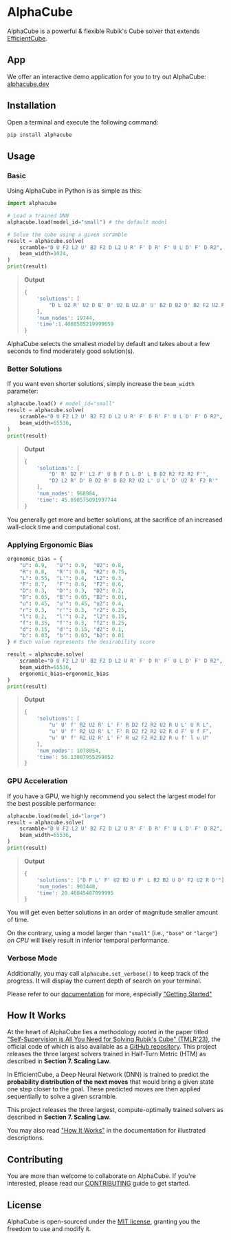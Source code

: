 # AlphaCube

AlphaCube is a powerful & flexible Rubik's Cube solver that extends [EfficientCube](https://github.com/kyo-takano/efficientcube).

## App

We offer an interactive demo application for you to try out AlphaCube:
[alphacube.dev](https://alphacube.dev)

## Installation

Open a terminal and execute the following command:

```sh
pip install alphacube
```

## Usage

### Basic

Using AlphaCube in Python is as simple as this:

```python
import alphacube

# Load a trained DNN
alphacube.load(model_id="small") # the default model

# Solve the cube using a given scramble
result = alphacube.solve(
    scramble="D U F2 L2 U' B2 F2 D L2 U R' F' D R' F' U L D' F' D R2",
    beam_width=1024,
)
print(result)
```

> **Output**
> ```python
> {
>     'solutions': [
>         "D L D2 R' U2 D B' D' U2 B U2 B' U' B2 D B2 D' B2 F2 U2 F2"
>     ],
>     'num_nodes': 19744,
>     'time':1.4068585219999659
> }
> ```

AlphaCube selects the smallest model by default and takes about a few seconds to find moderately good solution(s).

### Better Solutions

If you want even shorter solutions, simply increase the `beam_width` parameter:

```python
alphacube.load() # model_id="small"
result = alphacube.solve(
    scramble="D U F2 L2 U' B2 F2 D L2 U R' F' D R' F' U L D' F' D R2",
    beam_width=65536,
)
print(result)
```

> **Output**
> ```python
> {
>     'solutions': [
>         "D' R' D2 F' L2 F' U B F D L D' L B D2 R2 F2 R2 F'",
>         "D2 L2 R' D' B D2 B' D B2 R2 U2 L' U L' D' U2 R' F2 R'"
>     ],
>     'num_nodes': 968984,
>     'time': 45.690575091997744
> }
> ```

You generally get more and better solutions, at the sacrifice of an increased wall-clock time and computational cost.

### Applying Ergonomic Bias

```python
ergonomic_bias = {
    "U": 0.9,   "U'": 0.9,  "U2": 0.8,
    "R": 0.8,   "R'": 0.8,  "R2": 0.75,
    "L": 0.55,  "L'": 0.4,  "L2": 0.3,
    "F": 0.7,   "F'": 0.6,  "F2": 0.6,
    "D": 0.3,   "D'": 0.3,  "D2": 0.2,
    "B": 0.05,  "B'": 0.05, "B2": 0.01,
    "u": 0.45,  "u'": 0.45, "u2": 0.4,
    "r": 0.3,   "r'": 0.3,  "r2": 0.25,
    "l": 0.2,   "l'": 0.2,  "l2": 0.15,
    "f": 0.35,  "f'": 0.3,  "f2": 0.25,
    "d": 0.15,  "d'": 0.15, "d2": 0.1,
    "b": 0.03,  "b'": 0.03, "b2": 0.01
} # Each value represents the desirability score

result = alphacube.solve(
    scramble="D U F2 L2 U' B2 F2 D L2 U R' F' D R' F' U L D' F' D R2",
    beam_width=65536,
    ergonomic_bias=ergonomic_bias
)
print(result)
```

> **Output**
> ```python
> {
>     'solutions': [
>         "u' U' f' R2 U2 R' L' F' R D2 f2 R2 U2 R U L' U R L",
>         "u' U' f' R2 U2 R' L' F' R D2 f2 R2 U2 R d F' U f F",
>         "u' U' f' R2 U2 R' L' F' R u2 F2 R2 D2 R u f' l u U"
>     ],
>     'num_nodes': 1078054,
>     'time': 56.13087955299852
> }
> ```

### GPU Acceleration

If you have a GPU, we highly recommend you select the largest model for the best possible performance:

```python
alphacube.load(model_id="large")
result = alphacube.solve(
    scramble="D U F2 L2 U' B2 F2 D L2 U R' F' D R' F' U L D' F' D R2",
    beam_width=65536,
)
print(result)
```

> **Output**
> ```python
> {
>     'solutions': ["D F L' F' U2 B2 U F' L R2 B2 U D' F2 U2 R D'"],
>     'num_nodes': 903448,
>     'time': 20.46845487099995
> }
> ```

You will get even better solutions in an order of magnitude smaller amount of time.

On the contrary, using a model larger than `"small"` (i.e., `"base"` or `"large"`) *on CPU* will likely result in inferior temporal performance.

### Verbose Mode

Additionally, you may call `alphacube.set_verbose()` to keep track of the progress. It will display the current depth of search on your terminal.

Please refer to our [documentation](https://alphacube.dev/docs) for more, especially ["Getting Started"](https://alphacube.dev/docs/getting-started/index.html)

## How It Works

At the heart of AlphaCube lies a methodology rooted in the paper titled ["Self-Supervision is All You Need for Solving Rubik's Cube" (TMLR'23)](https://openreview.net/forum?id=bnBeNFB27b), the official code of which is also available as a [GitHub repository](https://github.com/kyo-takano/efficientcube).
This project releases the three largest solvers trained in Half-Turn Metric (HTM) as described in **Section 7. Scaling Law**.

In EfficientCube, a Deep Neural Network (DNN) is trained to predict the **probability distribution of the next moves** that would bring a given state one step closer to the goal. 
These predicted moves are then applied sequentially to solve a given scramble.

This project releases the three largest, compute-optimally trained solvers as described in **Section 7. Scaling Law**.

You may also read ["How It Works"](https://alphacube.dev/docs/how-it-works/index.html) in the documentation for illustrated descriptions.

## Contributing

You are more than welcome to collaborate on AlphaCube.
If you're interested, please read our [CONTRIBUTING](https://github.com/kyo-takano/alphacube/blob/main/CONTRIBUTING.md) guide to get started.

## License

AlphaCube is open-sourced under the [MIT license](https://github.com/kyo-takano/alphacube/blob/main/LICENSE), granting you the freedom to use and modify it.
